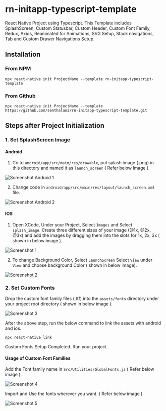 # rn-initapp-typescript-template
React Native Project using Typescript. This Template includes SplashScreen, Custom Statusbar, Custom Header, Custom Font Family, Redux, Axios, Reanimated for Animations, SVG Setup, Stack navigations, Tab and Custom Drawer Navigations Setup.


## Installation

### From NPM
    npx react-native init ProjectName --template rn-initapp-typescript-template

### From Github
    npx react-native init ProjectName --template https://github.com/senthalan2/rn-initapp-typescript-template.git

## Steps after Project Initialization
  ### 1. Set SplashScreen Image
  #### Android
  
  1. Go to ```android/app/src/main/res/drawable```, put splash image (.png) in this directory and named it as ```launch_screen``` ( Refer below Image ).
  
  ![Screenshot Android 1](https://user-images.githubusercontent.com/43330632/160225100-59d14ece-71cc-4467-9ad9-c62bd4db3c19.png)

  2. Change code in ```android/app/src/main/res/layout/launch_screen.xml``` file.

  ![Screenshot Android 2](https://user-images.githubusercontent.com/43330632/160225192-fc635d99-94b6-417c-9d33-fae9ac83d27a.png) 
    
  #### IOS
  
  1. Open XCode, Under your Project, Select ```Images``` and Select ```splash_image```. Create three different sizes of your image (@1x, @2x, @3x) and           add the images by dragging them into the slots for 1x, 2x, 3x ( shown in below image ).
    
  ![Screenshot 1](https://user-images.githubusercontent.com/43330632/160120112-fff17229-bc32-44c3-889b-3fe061e39a03.png)
 
  2. To change Background Color, Select ```LaunchScreen``` Select ```View``` under ```View``` and choose background Color ( shown in below image).

  ![Screenshot 2](https://user-images.githubusercontent.com/43330632/160225900-4c93c7f1-a96b-499c-893b-315569d6c25c.png)
  
  ### 2. Set Custom Fonts
  
  Drop the custom font family files (.ttf) into the ```assets/fonts``` directory under your project root directory ( shown in below image ).
  
  ![Screenshot 3](https://user-images.githubusercontent.com/43330632/160229318-4697da28-a5ea-471b-83ad-c3896e4e4353.png)

  After the above step, run the below command to link the assets with android and ios.
  
    npx react-native link
  
  Custom Fonts Setup Completed. Run your project.
  
  #### Usage of Custom Font Families
  
  Add the Font family name in ```Src/Utilities/GlobalFonts.js``` ( Refer below image ).
  
  ![Screenshot 4](https://user-images.githubusercontent.com/43330632/160224862-a9bb483c-e956-4387-b0cd-c25ab8f58a0a.png)

  Import and Use the fonts wherever you want. ( Refer below image ).
  
  ![Screenshot 5](https://user-images.githubusercontent.com/43330632/160224962-3ac80311-acf7-4917-a752-56faf3776a4e.png)
